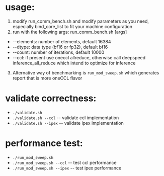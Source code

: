 # usage:
1. modify run_comm_bench.sh and modify parameters as you need, especially bind_core_list to fit your machine configuration
2. run with the following args:
    run_comm_bench.sh [args]
* --elements: number of elements, default 16384
* --dtype: data type (bf16 or fp32), default bf16
* --count: number of iterations, default 10000
* --ccl: if present use oneccl allreduce, otherwise call deepspeed inference_all_reduce which intend to optimize for inference
3. Alternative way of benchmarking is `run_mod_sweep.sh` which generates report that is more oneCCL flavor

# validate correctness:
* `./validate.sh`
* `./validate.sh --ccl` -- validate ccl implementation
* `./validate.sh --ipex` -- validate ipex implementation

# performance test:
* `./run_mod_sweep.sh`
* `./run_mod_sweep.sh --ccl` -- test ccl performance
* `./run_mod_sweep.sh --ipex` -- test ipex performance
